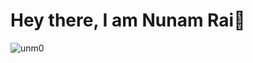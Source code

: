 <div align="left">
<h1 align="left">Hey there, I am Nunam Rai👋 </h1>
<p align="left"> <img src="https://komarev.com/ghpvc/?username=unm0&label=Profile%20views&color=0e75b6&style=italic" alt="unm0" /> </p>
</div>
<!-- Put this code anywhere in the body of your page where you want the badge to show up. -->

<div itemscope itemtype='http://schema.org/Person' class='fiverr-seller-widget' style='display: inline-block;'>
     <a itemprop='url' href=https://www.fiverr.com/rain_0_0 rel="nofollow" target="_blank" style='display: inline-block;'>
        <div class='fiverr-seller-content' id='fiverr-seller-widget-content-23a5185d-1601-4c88-9154-41cd3973eb78' itemprop='contentURL' style='display: none;'></div>
        <div id='fiverr-widget-seller-data' style='display: none;'>
            <div itemprop='name' >rain_0_0</div>
            <div itemscope itemtype='http://schema.org/Organization'><span itemprop='name'>Fiverr</span></div>
            <div itemprop='jobtitle'>Seller</div>
            <div itemprop='description'>Hi there! I'm a passionate graphic designer and web developer with a keen eye for detail and a flair for creativity. With expertise in creating visually stunning designs and building responsive, user-friendly websites, I bring your ideas to life. Whether you need a sleek logo, eye-catching social media graphics, or a fully functional website, I’m here to deliver high-quality work tailored to your needs. Let's collaborate to create something amazing!</div>
        </div>
    </a>
</div>

<script id='fiverr-seller-widget-script-23a5185d-1601-4c88-9154-41cd3973eb78' src='https://widgets.fiverr.com/api/v1/seller/rain_0_0?widget_id=23a5185d-1601-4c88-9154-41cd3973eb78' data-config='{"category_name":"Graphics \u0026 Design"}' async='true' defer='true'></script>
